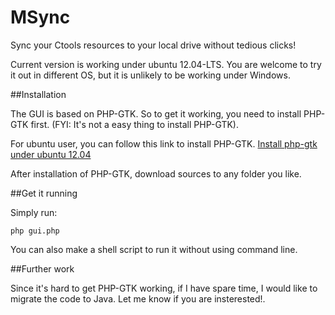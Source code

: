 MSync
=====

Sync your Ctools resources to your local drive without tedious clicks!

Current version is working under ubuntu 12.04-LTS. You are welcome to try it out in different OS, but it is unlikely to be working under Windows.

##Installation

The GUI is based on PHP-GTK. So to get it working, you need to install PHP-GTK first. (FYI: It's not a easy thing to install PHP-GTK).

For ubuntu user, you can follow this link to install PHP-GTK.
[Install php-gtk under ubuntu 12.04](http://forums.eukhost.com/f15/how-install-php-gtk-ubuntu-12-04-debian-17378/#.UF0417Qge6w)

After installation of PHP-GTK, download sources to any folder you like.

##Get it running

Simply run:

    php gui.php

You can also make a shell script to run it without using command line.

##Further work

Since it's hard to get PHP-GTK working, if I have spare time, I would like to migrate the code to Java. Let me know if you are insterested!.
